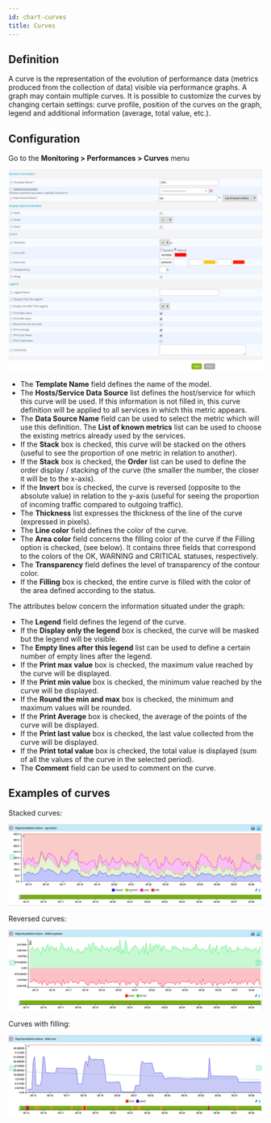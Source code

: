```yaml
---
id: chart-curves
title: Curves
---
```


## Definition

A curve is the representation of the evolution of performance data (metrics produced from the collection of data) visible
via performance graphs. A graph may contain multiple curves. It is possible to customize the curves by changing certain
settings: curve profile, position of the curves on the graph, legend and additional information (average, total value, etc.).

## Configuration

Go to the **Monitoring \> Performances \> Curves** menu

![image](../assets/metrology/02addcurve.png)

* The **Template Name** field defines the name of the model.
* The **Hosts/Service Data Source** list defines the host/service for which this curve will be used. If this information
  is not filled in, this curve definition will be applied to all services in which this metric appears.
* The **Data Source Name** field can be used to select the metric which will use this definition. The **List of known metrics**
  list can be used to choose the existing metrics already used by the services.
* If the **Stack** box is checked, this curve will be stacked on the others (useful to see the proportion of one metric in
  relation to another).
* If the **Stack** box is checked, the **Order** list can be used to define the order display / stacking of the curve (the
  smaller the number, the closer it will be to the x-axis).
* If the **Invert** box is checked, the curve is reversed (opposite to the absolute value) in relation to the y-axis (useful
  for seeing the proportion of incoming traffic compared to outgoing traffic).
* The **Thickness** list expresses the thickness of the line of the curve (expressed in pixels).
* The **Line color** field defines the color of the curve.
* The **Area color** field concerns the filling color of the curve if the Filling option is checked, (see below). It contains
  three fields that correspond to the colors of the OK, WARNING and CRITICAL statuses, respectively.
* The **Transparency** field defines the level of transparency of the contour color.
* If the **Filling** box is checked, the entire curve is filled with the color of the area defined according to the status.

The attributes below concern the information situated under the graph:

* The **Legend** field defines the legend of the curve.
* If the **Display only the legend** box is checked, the curve will be masked but the legend will be visible.
* The **Empty lines after this legend** list can be used to define a certain number of empty lines after the legend.
* If the **Print max value** box is checked, the maximum value reached by the curve will be displayed.
* If the **Print min value** box is checked, the minimum value reached by the curve will be displayed.
* If the **Round the min and max** box is checked, the minimum and maximum values will be rounded.
* If the **Print Average** box is checked, the average of the points of the curve will be displayed.
* If the **Print last value** box is checked, the last value collected from the curve will be displayed.
* If the **Print total value** box is checked, the total value is displayed (sum of all the values of the curve in the selected period).
* The **Comment** field can be used to comment on the curve.

## Examples of curves

Stacked curves:

![image](../assets/metrology/02graphempile.png)

Reversed curves:

![image](../assets/metrology/02graphinverse.png)
 
Curves with filling:

![image](../assets/metrology/02graphremplissage.png)
